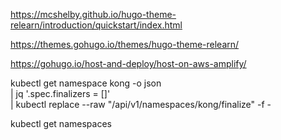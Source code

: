 https://mcshelby.github.io/hugo-theme-relearn/introduction/quickstart/index.html

https://themes.gohugo.io/themes/hugo-theme-relearn/

https://gohugo.io/host-and-deploy/host-on-aws-amplify/






kubectl get namespace kong -o json \
  | jq '.spec.finalizers = []' \
  | kubectl replace --raw "/api/v1/namespaces/kong/finalize" -f -



kubectl get namespaces